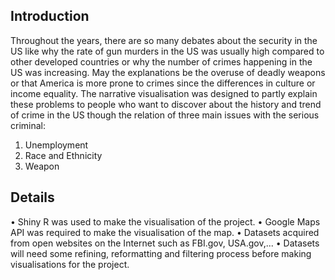 ## Introduction
Throughout the years, there are so many debates about the security in the US like why the rate of gun murders in the US was usually high compared to other developed countries or why the number of crimes happening in the US was increasing. May the explanations be the overuse of deadly weapons or that America is more prone to crimes since the differences in culture or income equality.
The narrative visualisation was designed to partly explain these problems to people who want to discover about the history and trend of crime in the US though the relation of three main issues with the serious criminal:
1. Unemployment
2. Race and Ethnicity 
3. Weapon

## Details
• Shiny R was used to make the visualisation of the project.
• Google Maps API was required to make the visualisation of the map.
• Datasets acquired from open websites on the Internet such as FBI.gov, USA.gov,...
• Datasets will need some refining, reformatting and filtering process before making
visualisations for the project.
